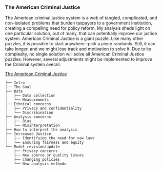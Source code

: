 ### The American Criminal Justice
The American criminal justice system is a web of tangled, complicated, and non-isolated problems that burden taxpayers to a government institution, creating a compelling need for policy reform.
My analysis sheds light on one particular solution, out of many, that can potentially improve our justice system. American Criminal Justice is a giant puzzle. Like many other puzzles, it is possible to start anywhere –pick a piece randomly. Still, it can take longer, and we might lose track and motivation to solve it.
Due to its complexity, no single solution will solve all American Criminal Justice puzzles. However, several adjustments might be implemented to improve the Criminal system overall.


[The American Criminal Justice](https://data-ethics-project.readthedocs.io/en/latest/intro.html)

```
├── Intro
├── The Goal
├── Data
│   ├── Data collection
│   └── Measurements
├── Ethnical concerns
│   ├── Privacy and confidentiality
│   └── Discrimination
├── Analysis concerns
│   ├── Bias
│   └── Misinterpretation
├── How to interpret the analysis
├── Increased Justice
│   ├── Identifying the need for new laws
│   └── Ensuring fairness and equity
└── Model revision/update
    ├── Privacy concerns
    ├── New source or quality issues
    ├── Changing policies
    └── New analysis methods
```
